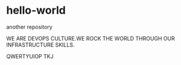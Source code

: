 # hello-world
another repository


WE ARE DEVOPS CULTURE.WE ROCK THE WORLD THROUGH OUR INFRASTRUCTURE SKILLS.


QWERTYUIOP
TKJ
